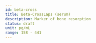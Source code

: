 ```yaml
---
id: beta-cross
title: Beta-CrossLaps (serum)
description: Marker of bone resorption
status: draft
unit: pg/mL
range: 158 - 441
---
```


